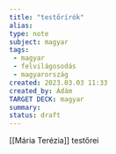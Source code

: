 ```yaml
---
title: "testőrírók"
alias: 
type: note
subject: magyar
tags:
 - magyar
 - felvilágosodás
 - magyarország
created: 2023.03.03 11:33
created_by: Ádám
TARGET DECK: magyar
summary: 
status: draft 
---
```

[[Mária Terézia]] testőrei